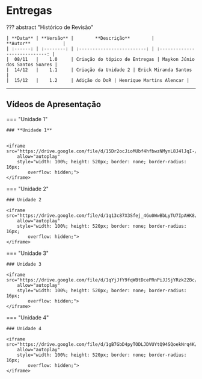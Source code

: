 # **Entregas**

??? abstract "Histórico de Revisão"

    | **Data** | **Versão** |        **Descrição**        |           **Autor**            |
    | :------: | :--------: | :-------------------------: | :----------------------------: |
    |  08/11   |    1.0     | Criação do tópico de Entregas | Maykon Júnio dos Santos Soares |
    |  14/12   |    1.1     | Criação da Unidade 2 | Erick Miranda Santos |
    |  15/12   |    1.2     | Adição do DoR | Henrique Martins Alencar |

---

## **Vídeos de Apresentação**

=== "Unidade 1"

    ### **Unidade 1**


    <iframe src="https://drive.google.com/file/d/15Dr2ocJioMUbf4hfbwzNMynL8J4lJqI-/preview"
        allow="autoplay"
        style="width: 100%; height: 520px; border: none; border-radius: 16px;
            overflow: hidden;">
    </iframe>

=== "Unidade 2"

    ### Unidade 2

    <iframe src="https://drive.google.com/file/d/1q13c87X3Sfej_4Gu0WwBbLyTU7IpAHK8/preview"
        allow="autoplay"
        style="width: 100%; height: 520px; border: none; border-radius: 16px;
            overflow: hidden;">
    </iframe>
=== "Unidade 3"

    ### Unidade 3

    <iframe src="https://drive.google.com/file/d/1qYjJfY9fqWBtDcePRnPiJJSjYRzk22Bc/preview"
        allow="autoplay"
        style="width: 100%; height: 520px; border: none; border-radius: 16px;
            overflow: hidden;">
    </iframe>
=== "Unidade 4"

    ### Unidade 4

    <iframe src="https://drive.google.com/file/d/1gB7GbD4pyTODLJDVUYtQ94SQoekNrq4K/preview"
        allow="autoplay"
        style="width: 100%; height: 520px; border: none; border-radius: 16px;
            overflow: hidden;">
    </iframe>
